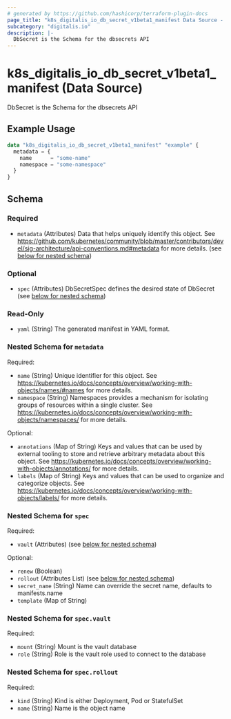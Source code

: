 ```yaml
---
# generated by https://github.com/hashicorp/terraform-plugin-docs
page_title: "k8s_digitalis_io_db_secret_v1beta1_manifest Data Source - terraform-provider-k8s"
subcategory: "digitalis.io"
description: |-
  DbSecret is the Schema for the dbsecrets API
---
```


# k8s_digitalis_io_db_secret_v1beta1_manifest (Data Source)

DbSecret is the Schema for the dbsecrets API

## Example Usage

```terraform
data "k8s_digitalis_io_db_secret_v1beta1_manifest" "example" {
  metadata = {
    name      = "some-name"
    namespace = "some-namespace"
  }
}
```

<!-- schema generated by tfplugindocs -->
## Schema

### Required

- `metadata` (Attributes) Data that helps uniquely identify this object. See https://github.com/kubernetes/community/blob/master/contributors/devel/sig-architecture/api-conventions.md#metadata for more details. (see [below for nested schema](#nestedatt--metadata))

### Optional

- `spec` (Attributes) DbSecretSpec defines the desired state of DbSecret (see [below for nested schema](#nestedatt--spec))

### Read-Only

- `yaml` (String) The generated manifest in YAML format.

<a id="nestedatt--metadata"></a>
### Nested Schema for `metadata`

Required:

- `name` (String) Unique identifier for this object. See https://kubernetes.io/docs/concepts/overview/working-with-objects/names/#names for more details.
- `namespace` (String) Namespaces provides a mechanism for isolating groups of resources within a single cluster. See https://kubernetes.io/docs/concepts/overview/working-with-objects/namespaces/ for more details.

Optional:

- `annotations` (Map of String) Keys and values that can be used by external tooling to store and retrieve arbitrary metadata about this object. See https://kubernetes.io/docs/concepts/overview/working-with-objects/annotations/ for more details.
- `labels` (Map of String) Keys and values that can be used to organize and categorize objects. See https://kubernetes.io/docs/concepts/overview/working-with-objects/labels/ for more details.


<a id="nestedatt--spec"></a>
### Nested Schema for `spec`

Required:

- `vault` (Attributes) (see [below for nested schema](#nestedatt--spec--vault))

Optional:

- `renew` (Boolean)
- `rollout` (Attributes List) (see [below for nested schema](#nestedatt--spec--rollout))
- `secret_name` (String) Name can override the secret name, defaults to manifests.name
- `template` (Map of String)

<a id="nestedatt--spec--vault"></a>
### Nested Schema for `spec.vault`

Required:

- `mount` (String) Mount is the vault database
- `role` (String) Role is the vault role used to connect to the database


<a id="nestedatt--spec--rollout"></a>
### Nested Schema for `spec.rollout`

Required:

- `kind` (String) Kind is either Deployment, Pod or StatefulSet
- `name` (String) Name is the object name
